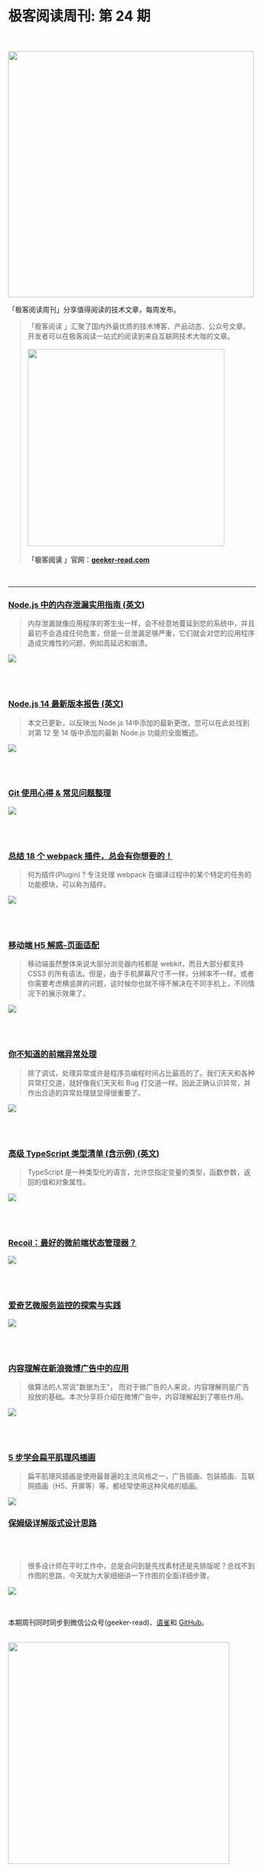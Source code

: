 # 极客阅读周刊: 第 24 期


<br /><br />
<img width="500" src="https://cdn.nlark.com/yuque/0/2020/png/639317/1579223265494-6784ed04-76db-4281-896b-e1a9df34564d.png#align=left&display=inline&height=176&name=image.png&originHeight=352&originWidth=1080&size=85689&status=done&style=none&width=540">

「极客阅读周刊」分享值得阅读的技术文章，每周发布。

> 「极客阅读 」汇聚了国内外最优质的技术博客、产品动态、公众号文章。开发者可以在极客阅读一站式的阅读到来自互联网技术大咖的文章。
> <br /><br />
> <img width="400" src="https://cdn.nlark.com/yuque/0/2020/png/639317/1578021644053-627fd9fc-33fc-43dd-94bd-df2c1af39b10.png?x-oss-process=image/resize,w_1458" />
> <br /><br />
> **「极客阅读 」官网：[geeker-read.com](https://geeker-read.com)**

<br />

---

### [Node.js 中的内存泄漏实用指南 (英文)](https://www.arbazsiddiqui.me/a-practical-guide-to-memory-leaks-in-nodejs/)

> 内存泄漏就像应用程序的寄生虫一样，会不经意地蔓延到您的系统中，并且最初不会造成任何危害，但是一旦泄漏足够严重，它们就会对您的应用程序造成灾难性的问题，例如高延迟和崩溃。 

![](https://imgkr.cn-bj.ufileos.com/1e80d631-9d3e-41d7-b794-c5d917d031b0.gif)

<br /><br />

### [Node.js 14 最新版本报告 (英文)](https://tsh.io/blog/new-node-js-features/)

> 本文已更新，以反映出 Node.js 14中添加的最新更改。您可以在此处找到对第 12 至 14 版中添加的最新 Node.js 功能的全面概述。

![](https://imgkr.cn-bj.ufileos.com/8d555246-e67d-48e9-8a50-f1b1a6519452.png)

<br /><br />

### [Git 使用心得 & 常见问题整理](https://juejin.im/post/5ee649ff51882542ea2b5108)

![](https://imgkr.cn-bj.ufileos.com/ef3be73c-abe3-4dfb-9d6b-e5c82590d1b8.png)

<br /><br />

### [总结 18 个 webpack 插件，总会有你想要的！](https://juejin.im/post/5ee9c98c6fb9a0587c6b136c)

> 何为插件(Plugin)？专注处理 webpack 在编译过程中的某个特定的任务的功能模块，可以称为插件。

![](https://imgkr.cn-bj.ufileos.com/c9177da2-0467-422a-8f95-81e9c7b7bccc.png)

<br /><br />

### [移动端 H5 解惑-页面适配](https://github.com/sunmaobin/sunmaobin.github.io/issues/28)

> 移动端虽然整体来说大部分浏览器内核都是 webkit，而且大部分都支持 CSS3 的所有语法。但是，由于手机屏幕尺寸不一样，分辨率不一样，或者你需要考虑横竖屏的问题，这时候你也就不得不解决在不同手机上，不同情况下的展示效果了。

![](https://imgkr.cn-bj.ufileos.com/5ab9897f-0515-4083-9d36-8067f493d215.png)

<br /><br />

### [你不知道的前端异常处理](https://segmentfault.com/a/1190000022977773)

> 除了调试，处理异常或许是程序员编程时间占比最高的了。我们天天和各种异常打交道，就好像我们天天和 Bug 打交道一样。因此正确认识异常，并作出合适的异常处理就显得很重要了。

![](https://imgkr.cn-bj.ufileos.com/607dd0c5-3902-4864-a4c2-2bf255c61fbf.png)

<br /><br />

### [高级 TypeScript 类型清单 (含示例) (英文)](https://www.ibrahima-ndaw.com/blog/advanced-typescript-cheat-sheet/)

> TypeScript 是一种类型化的语言，允许您指定变量的类型，函数参数，返回的值和对象属性。

![](https://imgkr.cn-bj.ufileos.com/87037dfd-cee4-4843-a690-b20bf712f8c2.png)

<br /><br />

### [Recoil：最好的微前端状态管理器？](https://www.bilibili.com/video/BV1pD4y1D7Bz/)

![](https://imgkr.cn-bj.ufileos.com/0a250302-c128-451f-aa0a-11a8496279ad.png)

<br /><br />

### [爱奇艺微服务监控的探索与实践](https://mp.weixin.qq.com/s?__biz=MzI0MjczMjM2NA==&mid=2247487206&idx=2&sn=2109191dfba890b0f6ff6a5b08870bc5&chksm=e97692c5de011bd32c588762402b51b946813d9eb0bec2f4aced3c1d6de3e296fbe5b833a894&scene=27#wechat_redirect)

![](https://imgkr.cn-bj.ufileos.com/1c191e83-a7c0-4f39-949a-72ba4ae2c045.png)

<br /><br />

### [内容理解在新浪微博广告中的应用](https://mp.weixin.qq.com/s?__biz=MzU1NTMyOTI4Mw==&mid=2247501693&idx=1&sn=da35a37ce1bfc8b43a26572acb5792d3&chksm=fbd77511cca0fc07beabb02dc15cd0f2f7f5ee9f0840ba512a4b3a373f4a676cb7156692bf5f&scene=27#wechat_redirect)

> 做算法的人常说"数据为王"， 而对于做广告的人来说，内容理解则是广告投放的基础。本次分享将介绍在微博广告中，内容理解起到了哪些作用。

![](https://imgkr.cn-bj.ufileos.com/74e144e1-3a96-48fc-aaa2-75d56715e363.png)

<br /><br />

### [5 步学会扁平肌理风插画 ](https://www.zcool.com.cn/article/ZMTE0NjI0MA==.html)

> 扁平肌理风插画是使用最普遍的主流风格之一，广告插画、包装插画、互联网插画（H5、开屏等）等，都经常使用这种风格的插画。

![](https://imgkr.cn-bj.ufileos.com/d048313f-cd69-4dec-a28f-e64595a883d8.png)

### [保姆级详解版式设计思路](https://www.zcool.com.cn/article/ZMTE0MDM2MA==.html)

<br /><br />

> 很多设计师在平时工作中，总是会问到是先找素材还是先排版呢？总找不到作图的思路，今天就为大家细细讲一下作图的全面详细步骤。

![](https://imgkr.cn-bj.ufileos.com/90c4998f-8fa1-47a5-8222-2cc3e784e879.png)


<br />

本期周刊同时同步到微信公众号(geeker-read)、[语雀]( https://www.yuque.com/wxyu/geeker-read-weekly)和 [GitHub](https://github.com/geeker-read/weekly_issues)。

<br />

<img width="450" src="https://cdn.nlark.com/yuque/0/2020/webp/639317/1579223318544-5d0c1619-bb50-41ee-b3c5-4aa931028902.webp#align=left&display=inline&height=370&originHeight=493&originWidth=600&size=0&status=done&style=none&width=450" />

